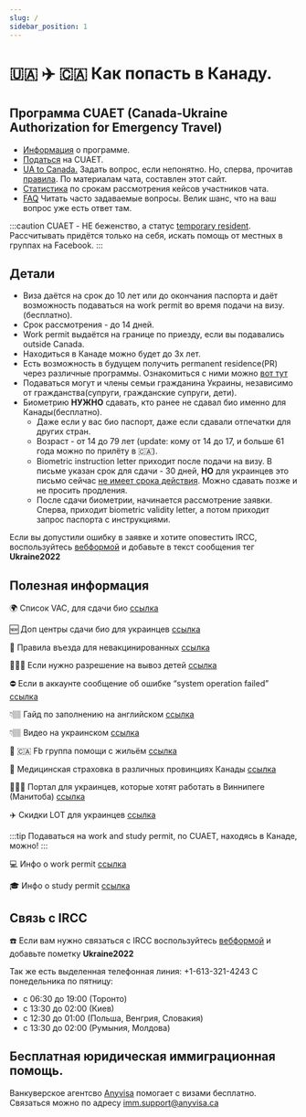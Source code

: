 ```yaml
---
slug: /
sidebar_position: 1
---
```


# 🇺🇦 ✈️ 🇨🇦  Как попасть в Канаду.

## Программа CUAET (Canada-Ukraine Authorization for Emergency Travel)

- [Информация](https://www.canada.ca/en/immigration-refugees-citizenship/services/immigrate-canada/ukraine-measures/cuaet.html) о программе.
- [Податься](https://www.canada.ca/en/immigration-refugees-citizenship/services/immigrate-canada/ukraine-measures/portal-application-ukraine-cuaet.html) на CUAET.
- [UA to Canada.](https://t.me/UAtoCanada) Задать вопрос, если непонятно. Но, сперва, прочитав [правила](chat_rules.md). По материалам чата, составлен этот сайт.
- [Cтатистика](https://docs.google.com/spreadsheets/d/1sgUPbogDw7V4rakrBSJ07_YLhvVem79rtGq7Xj__ec0/edit#gid=0) по срокам рассмотрения кейсов участников чата.
- [FAQ](faq.md) Читать часто задаваемые вопросы. Велик шанс, что на ваш вопрос уже есть ответ там.

:::caution
CUAET - НЕ беженство, а статус [temporary resident](https://www.canada.ca/en/immigration-refugees-citizenship/corporate/publications-manuals/operational-bulletins-manuals/temporary-residents.html). Рассчитывать придётся только на себя, искать помощь от местных в группах на Facebook.
:::

## Детали 
- Виза даётся на срок до 10 лет или до окончания паспорта и даёт возможность подаваться на work permit во время подачи на визу. (бесплатно).
- Срок рассмотрения - до 14 дней.
- Work permit выдаётся на границе по приезду, если вы подавались outside Canada.
- Находиться в Канаде можно будет до 3х лет.
- Есть возможность в будущем получить permanent residence(PR) через различные программы. Ознакомиться с ними можно [вот тут](https://canadakaknado.info/faq1/)
- Подаваться могут и члены семьи гражданина Украины, независимо от гражданства(супруги, гражданские супруги, дети).
- Биометрию **НУЖНО** сдавать, кто ранее не сдавал био именно для Канады(бесплатно).
    - Даже если у вас био паспорт, даже если сдавали отпечатки для других стран. 
    - Возраст - от 14 до 79 лет (update: кому от 14 до 17, и больше 61 года можно по прилёту в 🇨🇦).
    - Biometric instruction letter приходит после подачи на визу. В письме указан срок для сдачи - 30 дней, **НО** для украинцев это письмо сейчас [не имеет срока действия](https://ircc.canada.ca/english/information/where-to-give-biometrics.asp). Можно сдавать позже и не просить продления.
    - После сдачи биометрии, начинается рассмотрение заявки. Сперва, приходит biometric validity letter, а потом приходит запрос паспорта с инструкциями.

Если вы допустили ошибку в заявке и хотите оповестить IRCC, воспользуйтесь [вебформой](https://secure.cic.gc.ca/ClientContact/en/Crisis) и добавьте в текст сообщения тег **Ukraine2022**

## Полезная информация 
🌍 Список VAC, для сдачи био [ссылка]( https://www.canada.ca/en/immigration-refugees-citizenship/corporate/contact-ircc/offices/find-visa-application-centre.html)

🆕 Доп центры сдачи био для украинцев [ссылка](https://visa.vfsglobal.com/aut/en/can/book-an-appointment)

💉 Правила въезда для невакцинированных [ссылка](https://www.canada.ca/en/immigration-refugees-citizenship/services/immigrate-canada/ukraine-measures/vaccination-exemption.html)

👩‍👧‍👦 Если нужно разрешение на вывоз детей [ссылка](children.md)

⛔️ Если в аккаунте сообщение об ошибке “system operation failed” [ссылка](https://t.me/UAtoCanada/14921)

👇🏽 Гайд по заполнению на английском [ссылка](/UPDATED_TRV_Guide.pdf)

👇🏽 Видео на украинском [ссылка](https://fb.watch/bQAE_KJ_j8/)

🏡 🇨🇦 Fb группа помощи с жильём [ссылка](https://facebook.com/groups/3148765652075065/?ref=share)

💊 Медицинская страховка в различных провинциях Канады [ссылка](medecine.md)

👩🏼‍💻 Портал для украинцев, которые хотят работать в Виннипеге (Манитоба) [ссылка](https://t.me/UAtoCanada/17981)

✈️ Скидки LOT для украинцев [ссылка](https://www.lot.com/ca/en/explore/coronavirus-travel-information/procedure-rebooking-refund-ukraine)

:::tip
Подаваться на work and study permit, по CUAET, находясь в Канаде, можно! 
:::

💻 Инфо о work permit [ссылка](https://www.canada.ca/en/immigration-refugees-citizenship/services/immigrate-canada/ukraine-measures/ukraine-open-work-permit.html)

🎓 Инфо о study permit [ссылка](https://www.canada.ca/en/immigration-refugees-citizenship/services/immigrate-canada/ukraine-measures/study.html)

## Связь с IRCC

☎️ Если вам нужно связаться с IRCC воспользуйтесь [вебформой](https://secure.cic.gc.ca/ClientContact/en/Crisis) и добавьте пометку **Ukraine2022**

Так же есть выделенная телефонная линия: +1-613-321-4243 
С понедельника по пятницу:
- с 06:30 до 19:00 (Торонто)
- с 13:30 до 02:00 (Киев)
- с 12:30 до 01:00 (Польша, Венгрия, Словакия)  
- с 13:30 до 02:00 (Румыния, Молдова)

## Бесплатная юридическая иммиграционная помощь.
Ванкуверское агентсво [Anyvisa](https://www.anyvisa.ca/) помогает с визами бесплатно. Связаться можно по адресу [imm.support@anyvisa.ca](mailto:imm.support@anyvisa.ca)